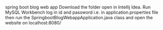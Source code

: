 spring boot blog web app
Download the folder open in Intellij Idea. 
Run MySQL Workbench log in id and password i.e. in application.properties file
then run the SpringbootBlogWebappApplication.java class and open the website on localhost:8080/
